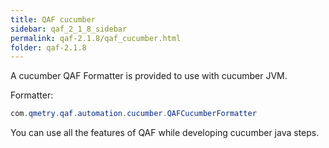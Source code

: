 ```yaml
---
title: QAF cucumber
sidebar: qaf_2_1_8_sidebar
permalink: qaf-2.1.8/qaf_cucumber.html
folder: qaf-2.1.8
---
```


A cucumber QAF Formatter is provided to use with cucumber JVM.

Formatter: 

```java
com.qmetry.qaf.automation.cucumber.QAFCucumberFormatter
```

You can use all the features of QAF while developing cucumber java steps.
